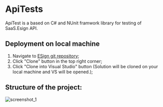 # ApiTests

ApiTest is a based on C# and NUnit framwork library for testing of SaaS.Esign API.

## Deployment on local machine

1. Navigate to [ESign git repository](http://tfs.lulusoft.com:8080/tfs/WebCollection/_git/ESign);
2. Click "Clone" button in the top right corner;
3. Click "Clone into Visual Studio" button (Solution will be cloned on your local machine and VS will be opened.);


## Structure of the project:
![screenshot_1](https://user-images.githubusercontent.com/45104581/53341395-21c1f800-3914-11e9-8eb0-66b2cc5c06dc.png)
